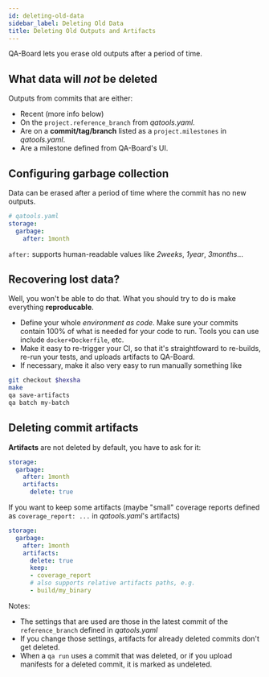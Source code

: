 ```yaml
---
id: deleting-old-data
sidebar_label: Deleting Old Data
title: Deleting Old Outputs and Artifacts
---
```


QA-Board lets you erase old outputs after a period of time.

## What data will *not* be deleted
Outputs from commits that are either:
- Recent (more info below)
- On the `project.reference_branch` from *qatools.yaml*.
- Are on a **commit/tag/branch** listed as a `project.milestones` in *qatools.yaml*.
- Are a milestone defined from QA-Board's UI.


## Configuring garbage collection
Data can be erased after a period of time where the commit has no new outputs.

```yaml
# qatools.yaml
storage:
  garbage:
    after: 1month
```

`after:` supports human-readable values like *2weeks*, *1year*, *3months*...

## Recovering lost data?
Well, you won't be able to do that. What you should try to do is make everything **reproducable**.
- Define your whole *environment as code*. Make sure your commits contain 100% of what is needed for your code to run. Tools you can use include `docker+Dockerfile`, etc.
- Make it easy to re-trigger your CI, so that it's straightfoward to re-builds, re-run your tests, and uploads artifacts to QA-Board.
- If necessary, make it also very easy to run manually something like

```bash
git checkout $hexsha
make
qa save-artifacts
qa batch my-batch
```

## Deleting commit artifacts
**Artifacts** are not deleted by default, you have to ask for it:

```yaml {4,5}
storage:
  garbage:
    after: 1month
    artifacts:
      delete: true
```

If you want to keep some artifacts (maybe "small" coverage reports defined as `coverage_report: ...` in *qatools.yaml*'s artifacts)

```yaml {6-7}
storage:
  garbage:
    after: 1month
    artifacts:
      delete: true
      keep:
      - coverage_report
      # also supports relative artifacts paths, e.g.
      - build/my_binary
```

Notes:
- The settings that are used are those in the latest commit of the `reference_branch` defined in *qatools.yaml* 
- If you change those settings, artifacts for already deleted commits don't get deleted.
- When a `qa run` uses a commit that was deleted, or if you upload manifests for a deleted commit, it is marked as undeleted.
